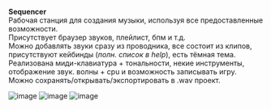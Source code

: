 **Sequencer**  
Рабочая станция для создания музыки, используя все предоставленные возможности.  
Присутствует браузер звуков, плейлист, бпм и т.д.  
Можно добавлять звуки сразу из проводника, все состоит из клипов, присутствуют кейбинды (*полн. список в help*), есть тёмная тема.  
Реализована миди-клавиатура + тональности, некие инструменты, отображение звук. волны + cpu и возможность записывать игру.  
Можно сохранять/открывать/экспортировать в .wav проект.  
  
  
![image](https://github.com/user-attachments/assets/32cf582a-4fe0-4ac0-81e1-4ee5cd899565)
![image](https://github.com/user-attachments/assets/767713ba-4411-438d-bfbb-623b83640065)
![image](https://github.com/user-attachments/assets/a0bf1cc7-5a17-4556-89f1-0c8d57342d71)
